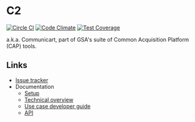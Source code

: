 # C2

[![Circle CI](https://circleci.com/gh/18F/C2.svg?style=svg)](https://circleci.com/gh/18F/C2) [![Code Climate](https://codeclimate.com/github/18F/C2/badges/gpa.svg)](https://codeclimate.com/github/18F/C2) [![Test Coverage](https://codeclimate.com/github/18F/C2/badges/coverage.svg)](https://codeclimate.com/github/18F/C2)

a.k.a. Communicart, part of GSA's suite of Common Acquisition Platform (CAP) tools.

## Links

* [Issue tracker](https://www.pivotaltracker.com/n/projects/1149728)
* Documentation
    * [Setup](doc/setup.md)
    * [Technical overview](doc/overview.md)
    * [Use case developer guide](doc/use_case_development.md)
    * [API](doc/api.md)
